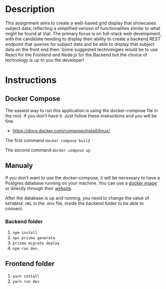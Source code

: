 # Description

This assignment aims to create a web-based grid display that showcases subject data, reflecting a simplified version of functionalities similar to what might be found at Vial. The primary focus is on full-stack web development, with the candidate needing to display their ability to create a backend REST endpoint that queries for subject data and be able to display that subject data on the front end then. Some suggested technologies would be to use React for the Frontend and Node.js for the Backend but the choice of technology is up to you the developer!

# Instructions

## Docker Compose
The easiest way to run this application is using the docker-compose file in the root.
If you don't have it. Just follow these instructions and you will be fine. 
 - https://docs.docker.com/compose/install/linux/

The first command `docker compose build`

The second command `docker compose up`

## Manualy

If you don't want to use the docker-compose, it will be necessary to have a Postgres database running on your machine. 
You can use a [docker image](https://hub.docker.com/_/postgres) or directly through their [website](https://www.postgresql.org/download/).

After the database is up and running, you need to change the value of `DATABASE_URL` in the .env file, inside the backend folder to be able to connect.

### Backend folder

1. `npm install`
2. `npx prisma generate`
3. `prisma migrate deploy`
4. `npm run dev`

## Frontend folder
1. `yarn install`
2. `yarn run dev`
